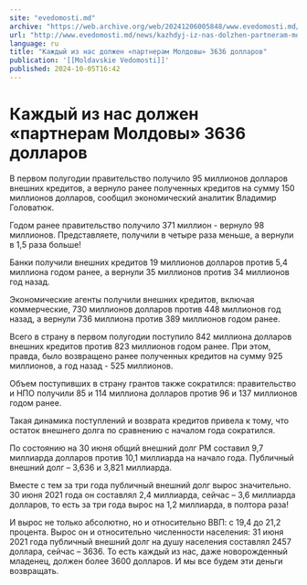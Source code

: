 ```yaml
---
site: "evedomosti.md"
archive: "https://web.archive.org/web/20241206005848/www.evedomosti.md/news/kazhdyj-iz-nas-dolzhen-partneram-moldovy-3636-dollarov"
url: "http://www.evedomosti.md/news/kazhdyj-iz-nas-dolzhen-partneram-moldovy-3636-dollarov"
language: ru
title: "Каждый из нас должен «партнерам Молдовы» 3636 долларов"
publication: '[[Moldavskie Vedomosti]]'
published: 2024-10-05T16:42
---
```


# Каждый из нас должен «партнерам Молдовы» 3636 долларов

В первом полугодии правительство получило 95 миллионов долларов внешних кредитов, а вернуло ранее полученных кредитов на сумму 150 миллионов долларов, сообщил экономический аналитик Владимир Головатюк.

Годом ранее правительство получило 371 миллион - вернуло 98 миллионов. Представляете, получили в четыре раза меньше, а вернули в 1,5 раза больше!

Банки получили внешних кредитов 19 миллионов долларов против 5,4 миллиона годом ранее, а вернули 35 миллионов против 34 миллионов год назад.

Экономические агенты получили внешних кредитов, включая коммерческие, 730 миллионов долларов против 448 миллионов год назад, а вернули 736 миллиона против 389 миллионов годом ранее.

Всего в страну в первом полугодии поступило 842 миллиона долларов внешних кредитов против 823 миллионов годом ранее. При этом, правда, было возвращено ранее полученных кредитов на сумму 925 миллионов, а год назад - 525 миллионов.

Объем поступивших в страну грантов также сократился: правительство и НПО получили 85 и 114 миллиона долларов против 96 и 137 миллионов годом ранее.

Такая динамика поступлений и возврата кредитов привела к тому, что остаток внешнего долга по сравнению с началом года сократился.

По состоянию на 30 июня общий внешний долг РМ составил 9,7 миллиарда долларов против 10,1 миллиарда на начало года. Публичный внешний долг – 3,636 и 3,821 миллиарда.

Вместе с тем за три года публичный внешний долг вырос значительно. 30 июня 2021 года он составлял 2,4 миллиарда, сейчас – 3,6 миллиарда долларов, то есть за три года вырос на 1,2 миллиарда, в полтора раза!

И вырос не только абсолютно, но и относительно ВВП: с 19,4 до 21,2 процента. Вырос он и относительно численности населения: 31 июня 2021 года публичный внешний долг на душу населения составлял 2457 доллара, сейчас – 3636. То есть каждый из нас, даже новорожденный младенец, должен более 3600 долларов. И мы все будем эти деньги возвращать.